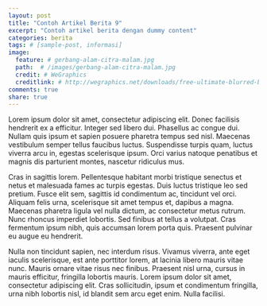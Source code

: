 ```yaml
---
layout: post
title: "Contoh Artikel Berita 9"
excerpt: "Contoh artikel berita dengan dummy content"
categories: berita
tags: # [sample-post, informasi]
image:
  feature: # gerbang-alam-citra-malam.jpg
  path:  # /images/gerbang-alam-citra-malam.jpg
  credit: # WeGraphics
  creditlink: # http://wegraphics.net/downloads/free-ultimate-blurred-background-pack/
comments: true
share: true
---
```


Lorem ipsum dolor sit amet, consectetur adipiscing elit. Donec facilisis hendrerit ex a efficitur. Integer sed libero dui. Phasellus ac congue dui. Nullam quis ipsum et sapien posuere pharetra tempus sed nisl. Maecenas vestibulum semper tellus faucibus luctus. Suspendisse turpis quam, luctus viverra arcu in, egestas scelerisque ipsum. Orci varius natoque penatibus et magnis dis parturient montes, nascetur ridiculus mus.

Cras in sagittis lorem. Pellentesque habitant morbi tristique senectus et netus et malesuada fames ac turpis egestas. Duis luctus tristique leo sed pretium. Fusce elit sem, sagittis id condimentum ac, tincidunt vel orci. Aliquam felis urna, scelerisque sit amet tempus et, dapibus a magna. Maecenas pharetra ligula vel nulla dictum, ac consectetur metus rutrum. Nunc rhoncus imperdiet lobortis. Sed finibus at tellus a volutpat. Cras fermentum ipsum nibh, quis accumsan lorem porta quis. Praesent pulvinar eu augue eu hendrerit.

Nulla non tincidunt sapien, nec interdum risus. Vivamus viverra, ante eget iaculis scelerisque, est ante porttitor lorem, at lacinia libero mauris vitae nunc. Mauris ornare vitae risus nec finibus. Praesent nisl urna, cursus in mauris efficitur, fringilla lobortis mauris. Lorem ipsum dolor sit amet, consectetur adipiscing elit. Cras sollicitudin, ipsum et condimentum fringilla, urna nibh lobortis nisl, id blandit sem arcu eget enim. Nulla facilisi. 
